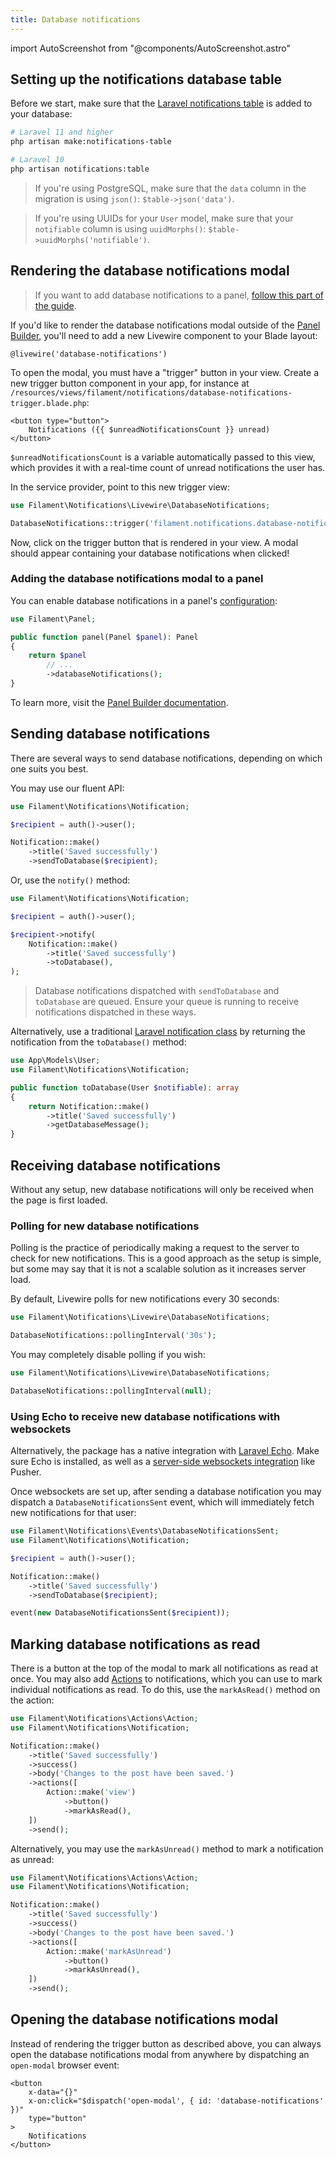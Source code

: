 ```yaml
---
title: Database notifications
---
```

import AutoScreenshot from "@components/AutoScreenshot.astro"

<AutoScreenshot name="notifications/database" alt="Database notifications" version="3.x" />

## Setting up the notifications database table

Before we start, make sure that the [Laravel notifications table](https://laravel.com/docs/notifications#database-prerequisites) is added to your database:

```bash
# Laravel 11 and higher
php artisan make:notifications-table

# Laravel 10
php artisan notifications:table
```

> If you're using PostgreSQL, make sure that the `data` column in the migration is using `json()`: `$table->json('data')`.

> If you're using UUIDs for your `User` model, make sure that your `notifiable` column is using `uuidMorphs()`: `$table->uuidMorphs('notifiable')`.

## Rendering the database notifications modal

> If you want to add database notifications to a panel, [follow this part of the guide](#adding-the-database-notifications-modal-to-a-panel).

If you'd like to render the database notifications modal outside of the [Panel Builder](../panels), you'll need to add a new Livewire component to your Blade layout:

```blade
@livewire('database-notifications')
```

To open the modal, you must have a "trigger" button in your view. Create a new trigger button component in your app, for instance at `/resources/views/filament/notifications/database-notifications-trigger.blade.php`:

```blade
<button type="button">
    Notifications ({{ $unreadNotificationsCount }} unread)
</button>
```

`$unreadNotificationsCount` is a variable automatically passed to this view, which provides it with a real-time count of unread notifications the user has.

In the service provider, point to this new trigger view:

```php
use Filament\Notifications\Livewire\DatabaseNotifications;

DatabaseNotifications::trigger('filament.notifications.database-notifications-trigger');
```

Now, click on the trigger button that is rendered in your view. A modal should appear containing your database notifications when clicked!

### Adding the database notifications modal to a panel

You can enable database notifications in a panel's [configuration](../panels/configuration):

```php
use Filament\Panel;

public function panel(Panel $panel): Panel
{
    return $panel
        // ...
        ->databaseNotifications();
}
```

To learn more, visit the [Panel Builder documentation](../panels/notifications).

## Sending database notifications

There are several ways to send database notifications, depending on which one suits you best.

You may use our fluent API:

```php
use Filament\Notifications\Notification;

$recipient = auth()->user();

Notification::make()
    ->title('Saved successfully')
    ->sendToDatabase($recipient);
```

Or, use the `notify()` method:

```php
use Filament\Notifications\Notification;

$recipient = auth()->user();

$recipient->notify(
    Notification::make()
        ->title('Saved successfully')
        ->toDatabase(),
);
```

> Database notifications dispatched with `sendToDatabase` and `toDatabase` are queued. Ensure your queue is running to receive notifications dispatched in these ways.

Alternatively, use a traditional [Laravel notification class](https://laravel.com/docs/notifications#generating-notifications) by returning the notification from the `toDatabase()` method:

```php
use App\Models\User;
use Filament\Notifications\Notification;

public function toDatabase(User $notifiable): array
{
    return Notification::make()
        ->title('Saved successfully')
        ->getDatabaseMessage();
}
```

## Receiving database notifications

Without any setup, new database notifications will only be received when the page is first loaded.

### Polling for new database notifications

Polling is the practice of periodically making a request to the server to check for new notifications. This is a good approach as the setup is simple, but some may say that it is not a scalable solution as it increases server load.

By default, Livewire polls for new notifications every 30 seconds:

```php
use Filament\Notifications\Livewire\DatabaseNotifications;

DatabaseNotifications::pollingInterval('30s');
```

You may completely disable polling if you wish:

```php
use Filament\Notifications\Livewire\DatabaseNotifications;

DatabaseNotifications::pollingInterval(null);
```

### Using Echo to receive new database notifications with websockets

Alternatively, the package has a native integration with [Laravel Echo](https://laravel.com/docs/broadcasting#client-side-installation). Make sure Echo is installed, as well as a [server-side websockets integration](https://laravel.com/docs/broadcasting#server-side-installation) like Pusher.

Once websockets are set up, after sending a database notification you may dispatch a `DatabaseNotificationsSent` event, which will immediately fetch new notifications for that user:

```php
use Filament\Notifications\Events\DatabaseNotificationsSent;
use Filament\Notifications\Notification;

$recipient = auth()->user();

Notification::make()
    ->title('Saved successfully')
    ->sendToDatabase($recipient);

event(new DatabaseNotificationsSent($recipient));
```

## Marking database notifications as read

There is a button at the top of the modal to mark all notifications as read at once. You may also add [Actions](sending-notifications#adding-actions-to-notifications) to notifications, which you can use to mark individual notifications as read. To do this, use the `markAsRead()` method on the action:

```php
use Filament\Notifications\Actions\Action;
use Filament\Notifications\Notification;

Notification::make()
    ->title('Saved successfully')
    ->success()
    ->body('Changes to the post have been saved.')
    ->actions([
        Action::make('view')
            ->button()
            ->markAsRead(),
    ])
    ->send();
```

Alternatively, you may use the `markAsUnread()` method to mark a notification as unread:

```php
use Filament\Notifications\Actions\Action;
use Filament\Notifications\Notification;

Notification::make()
    ->title('Saved successfully')
    ->success()
    ->body('Changes to the post have been saved.')
    ->actions([
        Action::make('markAsUnread')
            ->button()
            ->markAsUnread(),
    ])
    ->send();
```

## Opening the database notifications modal

Instead of rendering the trigger button as described above, you can always open the database notifications modal from anywhere by dispatching an `open-modal` browser event:

```blade
<button
    x-data="{}"
    x-on:click="$dispatch('open-modal', { id: 'database-notifications' })"
    type="button"
>
    Notifications
</button>
```
